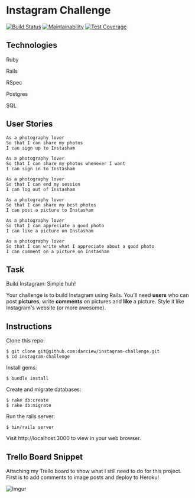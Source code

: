 Instagram Challenge
===================

[![Build Status](https://travis-ci.org/darciew/instagram-challenge.svg?branch=master)](https://travis-ci.org/darciew/instagram-challenge) [![Maintainability](https://api.codeclimate.com/v1/badges/aff58ba264ca09d128c7/maintainability)](https://codeclimate.com/github/darciew/instagram-challenge/maintainability) [![Test Coverage](https://api.codeclimate.com/v1/badges/aff58ba264ca09d128c7/test_coverage)](https://codeclimate.com/github/darciew/instagram-challenge/test_coverage)

## Technologies
Ruby

Rails

RSpec

Postgres

SQL

## User Stories

```
As a photography lover
So that I can share my photos
I can sign up to Instasham
```

```
As a photography lover
So that I can share my photos whenever I want
I can sign in to Instasham
```

```
As a photography lover
So that I can end my session
I can log out of Instasham
```

```
As a photography lover
So that I can share my best photos
I can post a picture to Instasham
```

```
As a photography lover
So that I can appreciate a good photo
I can like a picture on Instasham
```

```
As a photography lover
So that I can write what I appreciate about a good photo
I can comment on a picture on Instasham
```

## Task

Build Instagram: Simple huh!

Your challenge is to build Instagram using Rails. You'll need **users** who can post **pictures**, write **comments** on pictures and **like** a picture. Style it like Instagram's website (or more awesome).

## Instructions

Clone this repo:
```
$ git clone git@github.com:darciew/instagram-challenge.git
$ cd instagram-challenge
```

Install gems:
```
$ bundle install
```

Create and migrate databases:

```
$ rake db:create
$ rake db:migrate
```

Run the rails server:
```
$ bin/rails server
```
Visit http://localhost:3000 to view in your web browser.

## Trello Board Snippet

Attaching my Trello board to show what I still need to do for this project. First is to add comments to image posts and deploy to Heroku!

![Imgur](https://i.imgur.com/7O3B1gV.jpg)
